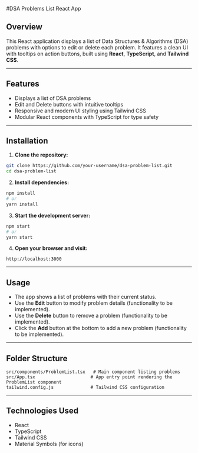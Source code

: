 #DSA Problems List React App

## Overview

This React application displays a list of Data Structures & Algorithms (DSA) problems with options to edit or delete each problem. It features a clean UI with tooltips on action buttons, built using **React**, **TypeScript**, and **Tailwind CSS**.

---

## Features

- Displays a list of DSA problems
- Edit and Delete buttons with intuitive tooltips
- Responsive and modern UI styling using Tailwind CSS
- Modular React components with TypeScript for type safety

---

## Installation

1. **Clone the repository:**
  ```bash
  git clone https://github.com/your-username/dsa-problem-list.git
  cd dsa-problem-list
  ```

2. **Install dependencies:**
  ```bash
  npm install
  # or
  yarn install
  ```

3. **Start the development server:**
  ```bash
  npm start
  # or
  yarn start
  ```

4. **Open your browser and visit:**
  ```
  http://localhost:3000
  ```

---

## Usage

- The app shows a list of problems with their current status.
- Use the **Edit** button to modify problem details (functionality to be implemented).
- Use the **Delete** button to remove a problem (functionality to be implemented).
- Click the **Add** button at the bottom to add a new problem (functionality to be implemented).

---

## Folder Structure

```
src/components/ProblemList.tsx   # Main component listing problems
src/App.tsx                     # App entry point rendering the ProblemList component
tailwind.config.js              # Tailwind CSS configuration
```

---

## Technologies Used

- React
- TypeScript
- Tailwind CSS
- Material Symbols (for icons)